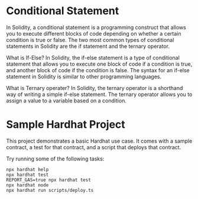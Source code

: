 # Conditional Statement

In Solidity, a conditional statement is a programming construct that allows you to execute different blocks of code depending on whether a certain condition is true or false. The two most common types of conditional statements in Solidity are the if statement and the ternary operator.

What is If-Else?
In Solidity, the if-else statement is a type of conditional statement that allows you to execute one block of code if a condition is true, and another block of code if the condition is false. The syntax for an if-else statement in Solidity is similar to other programming languages.

What is Ternary operater?
In Solidity, the ternary operator is a shorthand way of writing a simple if-else statement. The ternary operator allows you to assign a value to a variable based on a condition.


# Sample Hardhat Project

This project demonstrates a basic Hardhat use case. It comes with a sample contract, a test for that contract, and a script that deploys that contract.

Try running some of the following tasks:

```shell
npx hardhat help
npx hardhat test
REPORT_GAS=true npx hardhat test
npx hardhat node
npx hardhat run scripts/deploy.ts
```
